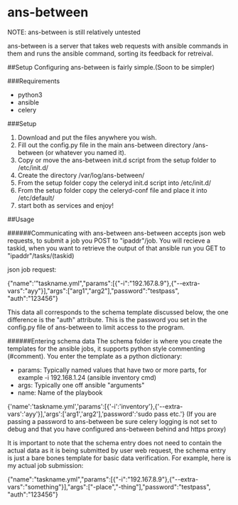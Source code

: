 # ans-between
NOTE: ans-between is still relatively untested

ans-between is a server that takes web requests with ansible commands in them and runs the ansible command, sorting its feedback for retreival.

##Setup
Configuring ans-between is fairly simple.(Soon to be simpler)

###Requirements
- python3
- ansible
- celery

###Setup
1. Download and put the files anywhere you wish.
2. Fill out the config.py file in the main ans-between directory /ans-between (or whatever you named it).
3. Copy or move the ans-between init.d script from the setup folder to /etc/init.d/
4. Create the directory /var/log/ans-between/
5. From the setup folder copy the celeryd init.d script into /etc/init.d/
6. From the setup folder copy the celeryd-conf file and place it into /etc/default/
7. start both as services and enjoy!

##Usage

######Communicating with ans-between
ans-between accepts json web requests, to submit a job you POST to "ipaddr"/job.
You will recieve a taskid, when you want to retrieve the output of that ansible run you GET to "ipaddr"/tasks/(taskid)

json job request:

{"name":'"taskname.yml","params":[{"-i":"192.167.8.9"},{"--extra-vars":"ayy"}],"args":["arg1","arg2"],"password":"testpass", "auth":"123456"}

This data all corresponds to the schema template discussed below, the one difference is the "auth" attribute. This is the password you set in the config.py file of ans-between to limit access to the program. 

######Entering schema data
The schema folder is where you create the templates for the ansible jobs, it supports python style commenting (#comment). You enter the template as a python dictionary:

- params: Typically named values that have two or more parts, for example -i 192.168.1.24 (ansible inventory cmd)
- args: Typically one off ansible "arguments"
- name: Name of the playbook

{'name':'taskname.yml','params':[{'-i':'inventory'},{'--extra-vars':'ayy'}],'args':['arg1','arg2'],'password':'sudo pass etc.'} (If you are passing a password to ans-between be sure celery logging is not set to debug and that you have configured ans-between behind and https proxy)

It is important to note that the schema entry does not need to contain the actual data as it is being submitted by user web request, the schema entry is just a bare bones template for basic data verification.
For example, here is my actual job submission:

{"name":"taskname.yml","params":[{"-i":"192.167.8.9"},{"--extra-vars":"something"}],"args":["-place","-thing"],"password":"testpass", "auth":"123456"} 